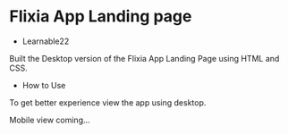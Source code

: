 # Flixia App Landing page

- Learnable22

Built the Desktop version of the Flixia App Landing Page using HTML and CSS.

- How to Use

To get better experience view the app using desktop.

Mobile view coming...
